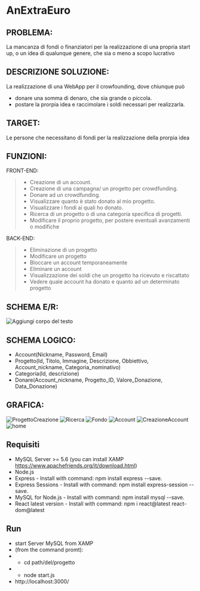 AnExtraEuro
=========

PROBLEMA:
---------
La mancanza di fondi o finanziatori per la realizzazione di una propria start up, o un idea di qualunque genere, che sia o meno a scopo lucrativo

DESCRIZIONE SOLUZIONE:
----------------------
La realizzazione di una WebApp per il crowfounding, dove chiunque può 
+ donare una somma di denaro, che sia grande o piccola.
+ postare la prorpia idea e raccimolare i soldi necessari per realizzarla.

TARGET:
-------
Le persone che necessitano di fondi per la realizzazione della prorpia idea

FUNZIONI:
---------
FRONT-END:
> - Creazione di un account.
> - Creazione di una campagna/ un progetto per crowdfunding.
> - Donare ad un crowdfunding.
> - Visualizzare quanto è stato donato al mio progetto.
> - Visualizzare i fondi ai quali ho donato.
> - Ricerca di un progetto o di una categoria specifica di progetti.
> - Modificare il proprio progetto, per postere eventuali avanzamenti o modifiche

BACK-END:
> - Eliminazione di un progetto
> - Modificare un progetto
> - Bloccare un account temporaneamente
> - Eliminare un account
> - Visualizzazione dei soldi che un progetto ha ricevuto e riscattato
> - Vedere quale account ha donato e quanto ad un determinato progetto


SCHEMA E/R:
-----------
![Aggiungi corpo del testo](https://github.com/Giorgiobon/AnExtraEuro/assets/101709335/9605376e-8fc8-4e8a-822a-ff6484b0a59d)



SCHEMA LOGICO:
--------------
- Account(Nickname, Password, Email)
- Progetto(Id, Titolo, Immagine, Descrizione, Obbiettivo, Account_nickname, Categoria_nominativo)
- Categoria(Id, descrizione)
- Donare(Account_nickname, Progetto_ID, Valore_Donazione, Data_Donazione)

GRAFICA:
--------

![ProgettoCreazione](https://github.com/Giorgiobon/AnExtraEuro/assets/101709335/a991c027-e0f4-46f4-a04e-420f9b230d3e)
![Ricerca](https://github.com/Giorgiobon/AnExtraEuro/assets/101709335/be021493-f21c-4434-85ee-593f21bf3176)
![Fondo](https://github.com/Giorgiobon/AnExtraEuro/assets/101709335/9b399270-e157-40fe-b2e7-fa35d246944f)
![Account](https://github.com/Giorgiobon/AnExtraEuro/assets/101709335/68d7897a-6b31-4ae2-a3d8-21c185c52c05)
![CreazioneAccount](https://github.com/Giorgiobon/AnExtraEuro/assets/101709335/ef19a364-846e-46cd-a0c8-acf315f884de)
![home](https://github.com/Giorgiobon/AnExtraEuro/assets/101709335/1da93849-766e-4c1f-823a-2642fc5c04ff)


Requisiti
------------

+ MySQL Server >= 5.6 (you can install XAMP https://www.apachefriends.org/it/download.html)
+ Node.js
+ Express - Install with command: npm install express --save.
+ Express Sessions - Install with command: npm install express-session --save.
+ MySQL for Node.js - Install with command: npm install mysql --save.
+ React latest version -  Install with command: npm i react@latest react-dom@latest


Run
----
+ start Server MySQL from XAMP 
+ (from the command promt):
+ + cd path/del/progetto
+ + node start.js
+ http://localhost:3000/

